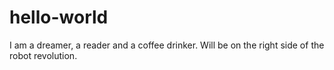 # hello-world

I am a dreamer, a reader and a coffee drinker. Will be on the right side of the robot revolution. 


